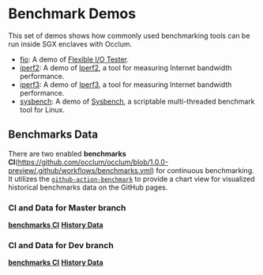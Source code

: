 # Benchmark Demos

This set of demos shows how commonly used benchmarking tools can be run inside SGX enclaves with Occlum.

* [fio](fio/): A demo of [Flexible I/O Tester](https://github.com/axboe/fio).
* [iperf2](iperf2/): A demo of [Iperf2](https://sourceforge.net/projects/iperf2/), a tool for measuring Internet bandwidth performance.
* [iperf3](iperf3/): A demo of [Iperf3](https://github.com/esnet/iperf), a tool for measuring Internet bandwidth performance.
* [sysbench](sysbench/): A demo of [Sysbench](https://github.com/akopytov/sysbench), a scriptable multi-threaded benchmark tool for Linux.

## Benchmarks Data

There are two enabled **benchmarks CI**(https://github.com/occlum/occlum/blob/1.0.0-preview/.github/workflows/benchmarks.yml) for continuous benchmarking. It utilizes the [`github-action-benchmark`](https://github.com/benchmark-action/github-action-benchmark) to provide a chart view for visualized historical benchmarks data on the GitHub pages.

### CI and Data for Master branch

[**benchmarks CI**](https://github.com/occlum/occlum/blob/master/.github/workflows/benchmarks.yml)
[**History Data**](https://occlum.io/occlum/stable/benchmarks/)

### CI and Data for Dev branch

[**benchmarks CI**](https://github.com/occlum/occlum/blob/master/.github/workflows/benchmarks_dev.yml)
[**History Data**](https://occlum.io/occlum/dev/benchmarks/)
